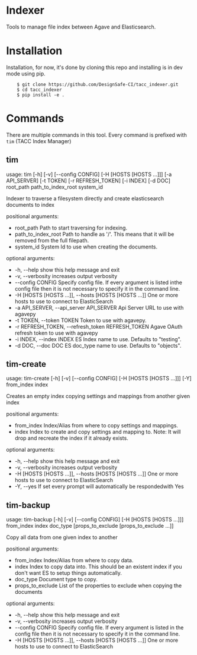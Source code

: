 # Indexer 

Tools to manage file index between Agave and Elasticsearch.

# Installation

Installation, for now, it's done by cloning this repo and installing is in dev mode using pip.

```
    $ git clone https://github.com/DesignSafe-CI/tacc_indexer.git
    $ cd tacc_indexer
    $ pip install -e .
```

# Commands

There are multiple commands in this tool. Every command is prefixed with `tim` (TACC Index Manager)

## tim

usage: tim [-h] [-v] [--config CONFIG] [-H [HOSTS [HOSTS ...]]]
           [-a API_SERVER] [-t TOKEN] [-r REFRESH_TOKEN] [-i INDEX] [-d DOC]
           root_path path_to_index_root system_id

Indexer to traverse a filesystem directly and create elasticsearch documents
to index

positional arguments:

-  root_path             Path to start traversing for indexing.
-  path_to_index_root    Path to handle as '/'. This means that it will be removed from the full filepath.
-  system_id             System Id to use when creating the documents.

optional arguments:

-  -h, --help            show this help message and exit
-  -v, --verbosity       increases output verbosity
-  --config CONFIG       Specify config file. If every argument is listed inthe config file then it is not necessary to specify it in the command line.
-  -H [HOSTS [HOSTS ...]], --hosts [HOSTS [HOSTS ...]] One or more hosts to use to connect to ElasticSearch
-  -a API_SERVER, --api_server API_SERVER Api Server URL to use with agavepy
-  -t TOKEN, --token TOKEN Token to use with agavepy.
-  -r REFRESH_TOKEN, --refresh_token REFRESH_TOKEN Agave OAuth refresh token to use with agavepy
-  -i INDEX, --index INDEX ES Index name to use. Defaults to "testing".
-  -d DOC, --doc DOC     ES doc_type name to use. Defaults to "objects".

## tim-create

usage: tim-create [-h] [-v] [--config CONFIG] [-H [HOSTS [HOSTS ...]]] [-Y]
                  from_index index

Creates an empty index copying settings and mappings from another given index

positional arguments:

-  from_index            Index/Alias from where to copy settings and mappings.
-  index                 Index to create and copy settings and mapping to. Note: It will drop and recreate the index if it already exists.

optional arguments:

-  -h, --help            show this help message and exit
-  -v, --verbosity       increases output verbosity
-  -H [HOSTS [HOSTS ...]], --hosts [HOSTS [HOSTS ...]] One or more hosts to use to connect to ElasticSearch
-  -Y, --yes             If set every prompt will automatically be respondedwith Yes

## tim-backup

usage: tim-backup [-h] [-v] [--config CONFIG] [-H [HOSTS [HOSTS ...]]]
                  from_index index doc_type
                  [props_to_exclude [props_to_exclude ...]]

Copy all data from one given index to another

positional arguments:

-  from_index            Index/Alias from where to copy data.
-  index                 Index to copy data into. This should be an existent index if you don't want ES to setup things automatically.
-  doc_type              Document type to copy.
-  props_to_exclude      List of the properties to exclude when copying the documents

optional arguments:

-  -h, --help            show this help message and exit
-  -v, --verbosity       increases output verbosity
-  --config CONFIG       Specify config file. If every argument is listed in the config file then it is not necessary to specify it in the command line.
-  -H [HOSTS [HOSTS ...]], --hosts [HOSTS [HOSTS ...]]
                        One or more hosts to use to connect to ElasticSearch
